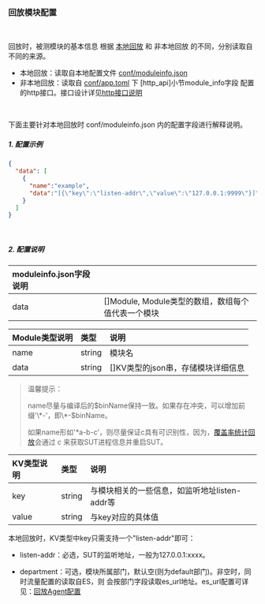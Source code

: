 ### 回放模块配置

<br>

回放时，被测模块的基本信息 根据 [本地回放](../README.md#4本地回放) 和 非本地回放 的不同，分别读取自不同的来源。

* 本地回放：读取自本地配置文件 [conf/moduleinfo.json](../../../replayer-agent/conf/moduleinfo.json) 
* 非本地回放：读取自 [conf/app.toml](../../../replayer-agent/conf/app.toml) 下 [http_api]小节module_info字段 配置的http接口。接口设计详见[http接口说明](./http_api.md#6-module_info)

<br>

下面主要针对本地回放时 conf/moduleinfo.json 内的配置字段进行解释说明。

##### 1. 配置示例
```json
{
  "data": [
    {
      "name":"example",
      "data":"[{\"key\":\"listen-addr\",\"value\":\"127.0.0.1:9999\"}]"
    }
  ]
}
```
<br>

##### 2. 配置说明

| moduleinfo.json字段说明 |  |
| :-----| :-----|
| data | []Module, Module类型的数组，数组每个值代表一个模块 |

| Module类型说明 | 类型 | 说明 |
| :-----| :----- | :----- |
| name | string | 模块名 |
| data | string | []KV类型的json串，存储模块详细信息 |

> 温馨提示：
>
> name尽量与编译后的$binName保持一致。如果存在冲突，可以增加前缀'\*-'，即\*-$binName。
>
> 如果name形如'\*a-b-c'，则尽量保证c具有可识别性，因为，[覆盖率统计回放](../replayer-codecov.md#1-覆盖率报告)会通过 *c* 来获取SUT进程信息并重启SUT。

| KV类型说明 | 类型 | 说明 |
| :-----| :----- | :----- |
| key | string | 与模块相关的一些信息，如监听地址listen-addr等 |
| value | string | 与key对应的具体值 |

本地回放时，KV类型中key只需支持一个"listen-addr"即可：
* listen-addr：必选，SUT的监听地址，一般为127.0.0.1:xxxx。

* department：可选，模块所属部门，默认空(则为default部门)。非空时，同时流量配置的读取自ES，则 会按部门字段读取es_url地址。es_url配置可详见：[回放Agent配置](../replayer-conf.md#5-es_url)
